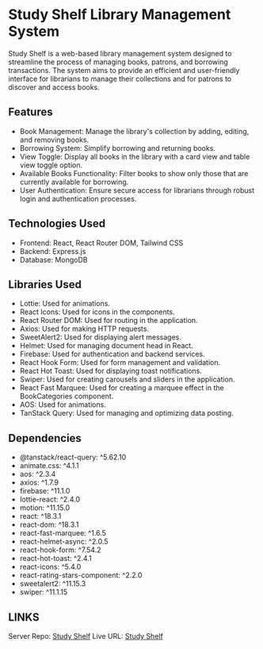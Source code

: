 # Study Shelf Library Management System

Study Shelf is a web-based library management system designed to streamline the process of managing books, patrons, and borrowing transactions. The system aims to provide an efficient and user-friendly interface for librarians to manage their collections and for patrons to discover and access books.

## Features

- Book Management: Manage the library's collection by adding, editing, and removing books.
- Borrowing System: Simplify borrowing and returning books.
- View Toggle: Display all books in the library with a card view and table view toggle option.
- Available Books Functionality: Filter books to show only those that are currently available for borrowing.
- User Authentication: Ensure secure access for librarians through robust login and authentication processes.

## Technologies Used

- Frontend: React, React Router DOM, Tailwind CSS
- Backend: Express.js
- Database: MongoDB

## Libraries Used

- Lottie: Used for animations.
- React Icons: Used for icons in the components.
- React Router DOM: Used for routing in the application.
- Axios: Used for making HTTP requests.
- SweetAlert2: Used for displaying alert messages.
- Helmet: Used for managing document head in React.
- Firebase: Used for authentication and backend services.
- React Hook Form: Used for form management and validation.
- React Hot Toast: Used for displaying toast notifications.
- Swiper: Used for creating carousels and sliders in the application.
- React Fast Marquee: Used for creating a marquee effect in the BookCategories component.
- AOS: Used for animations.
- TanStack Query: Used for managing and optimizing data posting.

## Dependencies

- @tanstack/react-query: ^5.62.10
- animate.css: ^4.1.1
- aos: ^2.3.4
- axios: ^1.7.9
- firebase: ^11.1.0
- lottie-react: ^2.4.0
- motion: ^11.15.0
- react: ^18.3.1
- react-dom: ^18.3.1
- react-fast-marquee: ^1.6.5
- react-helmet-async: ^2.0.5
- react-hook-form: ^7.54.2
- react-hot-toast: ^2.4.1
- react-icons: ^5.4.0
- react-rating-stars-component: ^2.2.0
- sweetalert2: ^11.15.3
- swiper: ^11.1.15

## LINKS

Server Repo: [Study Shelf](https://github.com/jubayerahmmad/study-shelf-server)
Live URL: [Study Shelf](https://study-shelf-63c33.web.app/)
